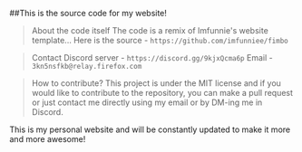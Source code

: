 ##This is the source code for my website!

>About the code itself
The code is a remix of Imfunnie's website template... 
Here is the source - ```https://github.com/imfunniee/fimbo```

>Contact 
Discord server - ```https://discord.gg/9kjxQcma6p```
Email - ```3kn5nsfkb@relay.firefox.com```

>How to contribute?
This project is under the MIT license and if you would like to contribute to the repository, you can make a pull request or just contact me directly using my email or 
by DM-ing me in Discord.

This is my personal website and will be constantly updated to make it more and more awesome!
